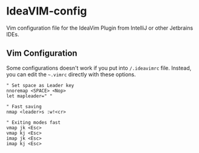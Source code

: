 # IdeaVIM-config
Vim configuration file for the IdeaVim Plugin from IntelliJ or other Jetbrains IDEs.

## Vim Configuration
Some configurations doesn't work if you put into `/.ideavimrc` file. Instead, you can edit the `~.vimrc` directly with these options.

```
" Set space as Leader key
nnoremap <SPACE> <Nop>
let mapleader=" "

" Fast saving
nmap <leader>s :w!<cr>

" Exiting modes fast
vmap jk <Esc>
vmap kj <Esc>
imap jk <Esc>
imap kj <Esc>
```
